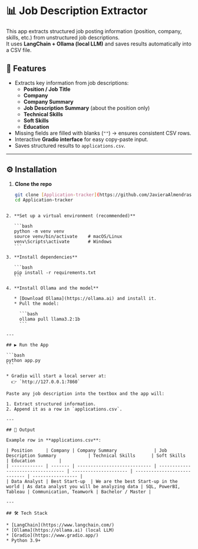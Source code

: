 
# 📊 Job Description Extractor  

This app extracts structured job posting information (position, company, skills, etc.) from unstructured job descriptions.  
It uses **LangChain + Ollama (local LLM)** and saves results automatically into a CSV file.  

## 🚀 Features  
- Extracts key information from job descriptions:  
  - **Position / Job Title**  
  - **Company**  
  - **Company Summary**  
  - **Job Description Summary** (about the position only)  
  - **Technical Skills**  
  - **Soft Skills**  
  - **Education**  
- Missing fields are filled with blanks (`""`) → ensures consistent CSV rows.  
- Interactive **Gradio interface** for easy copy-paste input.  
- Saves structured results to `applications.csv`.  

---

## ⚙️ Installation  

1. **Clone the repo**  
   ```bash
   git clone [Application-tracker](https://github.com/JavieraAlmendrasVilla/Application-tracker.git)
   cd Application-tracker
````

2. **Set up a virtual environment (recommended)**

   ```bash
   python -m venv venv
   source venv/bin/activate    # macOS/Linux
   venv\Scripts\activate       # Windows
   ```

3. **Install dependencies**

   ```bash
   pip install -r requirements.txt
   ```

4. **Install Ollama and the model**

   * [Download Ollama](https://ollama.ai) and install it.
   * Pull the model:

     ```bash
     ollama pull llama3.2:1b
     ```

---

## ▶️ Run the App

```bash
python app.py
```

* Gradio will start a local server at:
  👉 `http://127.0.0.1:7860`

Paste any job description into the textbox and the app will:

1. Extract structured information.
2. Append it as a row in `applications.csv`.

---

## 📂 Output

Example row in **applications.csv**:

| Position     | Company | Company Summary              | Job Description Summary            | Technical Skills      | Soft Skills                  | Education         |
| ------------ | ------- | ---------------------------- | ---------------------------------- | --------------------- | ---------------------------- | ----------------- |
| Data Analyst | Best Start-up  | We are the best Start-up in the world | As data analyst you will be analyzing data | SQL, PowerBI, Tableau | Communication, Teamwork | Bachelor / Master |

---

## 🛠 Tech Stack

* [LangChain](https://www.langchain.com/)
* [Ollama](https://ollama.ai) (local LLM)
* [Gradio](https://www.gradio.app/)
* Python 3.9+


